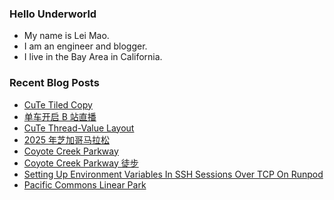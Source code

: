 ### Hello Underworld

- My name is Lei Mao.
- I am an engineer and blogger.
- I live in the Bay Area in California.


### Recent Blog Posts

<!-- BLOG-POST-LIST:START -->
- [CuTe Tiled Copy](https://leimao.github.io/blog/CuTe-Tiled-Copy/)
- [单车开启 B 站直播](https://leimao.github.io/essay/%E5%8D%95%E8%BD%A6%E5%BC%80%E5%90%AFB%E7%AB%99%E7%9B%B4%E6%92%AD/)
- [CuTe Thread-Value Layout](https://leimao.github.io/blog/CuTe-Thread-Value-Layout/)
- [2025 年芝加哥马拉松](https://leimao.github.io/essay/2025%E5%B9%B4%E8%8A%9D%E5%8A%A0%E5%93%A5%E9%A9%AC%E6%8B%89%E6%9D%BE/)
- [Coyote Creek Parkway](https://leimao.github.io/photography/Coyote-Creek-Parkway-2025-10-11/)
- [Coyote Creek Parkway 徒步](https://leimao.github.io/life/Coyote-Creek-Parkway-2025-10-11/)
- [Setting Up Environment Variables In SSH Sessions Over TCP On Runpod](https://leimao.github.io/blog/Setting-Up-Environment-Variables-SSH-Over-TCP-Runpod/)
- [Pacific Commons Linear Park](https://leimao.github.io/photography/Pacific-Commons-Linear-Park-2025-10-09/)
<!-- BLOG-POST-LIST:END -->
